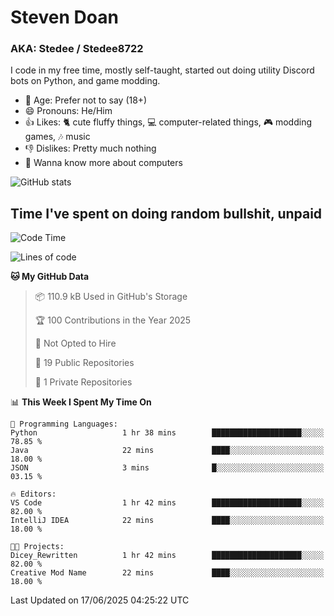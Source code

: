 # Steven Doan
### AKA: Stedee / Stedee8722
I code in my free time, mostly self-taught, started out doing utility Discord bots on Python, and game modding.

- 🤔 Age: Prefer not to say (18+)
- 😄 Pronouns: He/Him
- 👍 Likes: 🐈 cute fluffy things, 💻 computer-related things, 🎮 modding games, 🎶 music
- 👎 Dislikes: Pretty much nothing
- 🥹 Wanna know more about computers

![GitHub stats](https://github-readme-stats-iota-mocha-40.vercel.app/api?username=Stedee8722&show=prs_merged,prs_merged_percentage&show_icons=true&theme=transparent)

## Time I've spent on doing random bullshit, unpaid
<!--START_SECTION:Time I've spent on doing random bullshit, unpaid-->
![Code Time](http://img.shields.io/badge/Code%20Time-278%20hrs-blue)

![Lines of code](https://img.shields.io/badge/From%20Hello%20World%20I%27ve%20Written-82.6%20thousand%20lines%20of%20code-blue)

**🐱 My GitHub Data** 

> 📦 110.9 kB Used in GitHub's Storage 
 > 
> 🏆 100 Contributions in the Year 2025
 > 
> 🚫 Not Opted to Hire
 > 
> 📜 19 Public Repositories 
 > 
> 🔑 1 Private Repositories 
 > 
📊 **This Week I Spent My Time On** 

```text
💬 Programming Languages: 
Python                   1 hr 38 mins        ████████████████████░░░░░   78.85 % 
Java                     22 mins             ████░░░░░░░░░░░░░░░░░░░░░   18.00 % 
JSON                     3 mins              █░░░░░░░░░░░░░░░░░░░░░░░░   03.15 % 

🔥 Editors: 
VS Code                  1 hr 42 mins        ████████████████████░░░░░   82.00 % 
IntelliJ IDEA            22 mins             ████░░░░░░░░░░░░░░░░░░░░░   18.00 % 

🐱‍💻 Projects: 
Dicey_Rewritten          1 hr 42 mins        ████████████████████░░░░░   82.00 % 
Creative Mod Name        22 mins             ████░░░░░░░░░░░░░░░░░░░░░   18.00 % 
```


 Last Updated on 17/06/2025 04:25:22 UTC
<!--END_SECTION:Time I've spent on doing random bullshit, unpaid-->
